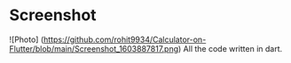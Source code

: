 # Screenshot
![Photo] (https://github.com/rohit9934/Calculator-on-Flutter/blob/main/Screenshot_1603887817.png)
All the code written in dart.
